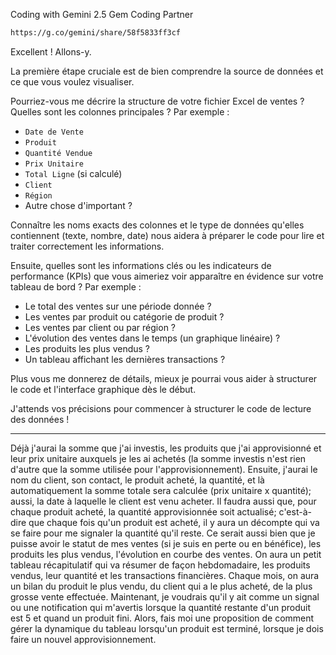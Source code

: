 Coding with Gemini 2.5 Gem Coding Partner 

```bash
https://g.co/gemini/share/58f5833ff3cf
```

Excellent ! Allons-y.

La première étape cruciale est de bien comprendre la source de données et ce que vous voulez visualiser.

Pourriez-vous me décrire la structure de votre fichier Excel de ventes ? Quelles sont les colonnes principales ? Par exemple :

* `Date de Vente`
* `Produit`
* `Quantité Vendue`
* `Prix Unitaire`
* `Total Ligne` (si calculé)
* `Client`
* `Région`
* Autre chose d'important ?

Connaître les noms exacts des colonnes et le type de données qu'elles contiennent (texte, nombre, date) nous aidera à préparer le code pour lire et traiter correctement les informations.

Ensuite, quelles sont les informations clés ou les indicateurs de performance (KPIs) que vous aimeriez voir apparaître en évidence sur votre tableau de bord ? Par exemple :

* Le total des ventes sur une période donnée ?
* Les ventes par produit ou catégorie de produit ?
* Les ventes par client ou par région ?
* L'évolution des ventes dans le temps (un graphique linéaire) ?
* Les produits les plus vendus ?
* Un tableau affichant les dernières transactions ?

Plus vous me donnerez de détails, mieux je pourrai vous aider à structurer le code et l'interface graphique dès le début.

J'attends vos précisions pour commencer à structurer le code de lecture des données !

-----------------------------

Déjà j'aurai la somme que j'ai investis, les produits que j'ai approvisionné et leur prix unitaire auxquels je les ai achetés (la somme investis n'est rien d'autre que la somme utilisée pour l'approvisionnement). 
Ensuite, j'aurai le nom du client, son contact, le produit acheté, la quantité, et là automatiquement la somme totale sera calculée (prix unitaire x quantité); aussi, la date à laquelle le client est venu acheter. 
Il faudra aussi que, pour chaque produit acheté, la quantité approvisionnée soit actualisé; c'est-à-dire que chaque fois qu'un produit est acheté, il y aura un décompte qui va se faire pour me signaler 
la quantité qu'il reste. Ce serait aussi bien que je puisse avoir le statut de mes ventes (si je suis en perte ou en bénéfice), les produits les plus vendus, l'évolution en courbe des ventes. 
On aura un petit tableau récapitulatif qui va résumer de façon hebdomadaire, les produits vendus, leur quantité et les transactions financières. Chaque mois, on aura un bilan du produit le plus vendu, 
du client qui a le plus acheté, de la plus grosse vente effectuée. Maintenant, je voudrais qu'il y ait comme un signal ou une notification qui m'avertis lorsque la quantité restante d'un produit est 5 
et quand un produit fini. Alors, fais moi une proposition de comment gérer la dynamique du tableau lorsqu'un produit est terminé, lorsque je dois faire un nouvel approvisionnement.
